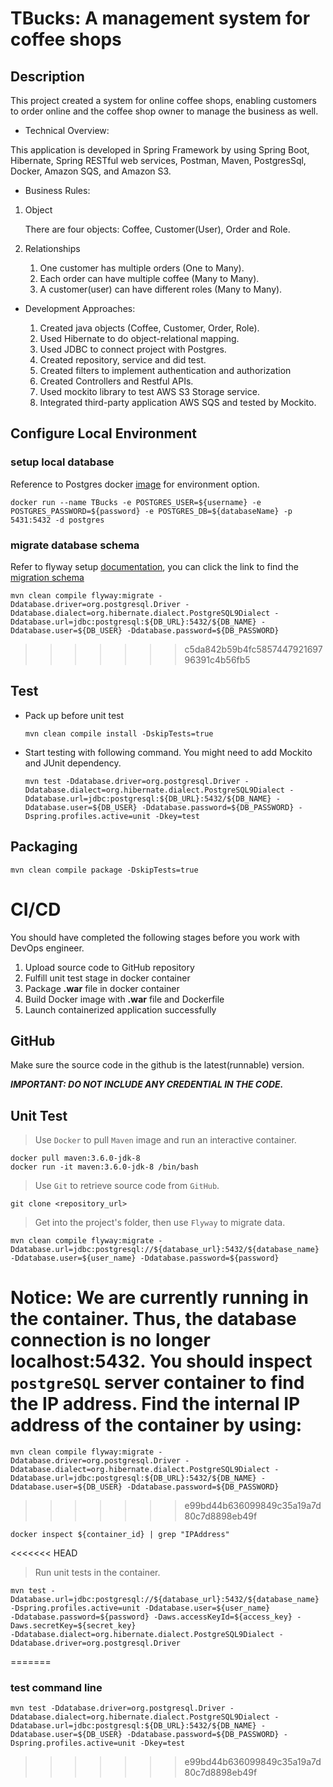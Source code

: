 # TBucks: A management system for coffee shops

## Description
This project created a system for online coffee shops, enabling customers to order online
and the coffee shop owner to manage the business as well.

* Technical Overview:

This application is developed in Spring Framework by using Spring Boot, Hibernate, Spring RESTful web services, Postman, Maven, PostgresSql, Docker, Amazon SQS, and Amazon S3.

* Business Rules:

1. Object
    
    There are four objects: Coffee, Customer(User), Order and Role. 

1. Relationships
    
    1. One customer has multiple orders (One to Many).
    2. Each order can have multiple coffee (Many to Many).
    3. A customer(user) can have different roles (Many to Many).

* Development Approaches:

    1. Created java objects (Coffee, Customer, Order, Role).
    2. Used Hibernate to do object-relational mapping.
    3. Used JDBC to connect project with Postgres.
    4. Created repository, service and did test.
    5. Created filters to implement authentication and authorization
    6. Created Controllers and Restful APIs.
    7. Used mockito library to test AWS S3 Storage service.
    8. Integrated third-party application AWS SQS and tested by Mockito.


## Configure Local Environment
### setup local database
Reference to Postgres docker [image](https://hub.docker.com/_/postgres) for environment option.
```
docker run --name TBucks -e POSTGRES_USER=${username} -e POSTGRES_PASSWORD=${password} -e POSTGRES_DB=${databaseName} -p 5431:5432 -d postgres
```
### migrate database schema
Refer to flyway setup [documentation](https://flywaydb.org/documentation/), you can click the link to find the [migration schema](mvc/src/main/resources/db/migration)

    mvn clean compile flyway:migrate -Ddatabase.driver=org.postgresql.Driver -Ddatabase.dialect=org.hibernate.dialect.PostgreSQL9Dialect -Ddatabase.url=jdbc:postgresql:${DB_URL}:5432/${DB_NAME} -Ddatabase.user=${DB_USER} -Ddatabase.password=${DB_PASSWORD}
>>>>>>> c5da842b59b4fc585744792169796391c4b56fb5
    
    
## Test

- Pack up before unit test
    ```
    mvn clean compile install -DskipTests=true
    ```
- Start testing with following command. You might need to add Mockito and JUnit dependency.
    ```
    mvn test -Ddatabase.driver=org.postgresql.Driver -Ddatabase.dialect=org.hibernate.dialect.PostgreSQL9Dialect -Ddatabase.url=jdbc:postgresql:${DB_URL}:5432/${DB_NAME} -Ddatabase.user=${DB_USER} -Ddatabase.password=${DB_PASSWORD} -Dspring.profiles.active=unit -Dkey=test
    ```

## Packaging
```
mvn clean compile package -DskipTests=true
```

# CI/CD

You should have completed the following stages before you work with DevOps engineer.

  1. Upload source code to GitHub repository
  2. Fulfill unit test stage in docker container
  3. Package **.war** file in docker container
  4. Build Docker image with **.war** file and Dockerfile
  5. Launch containerized application successfully

## GitHub

Make sure the source code in the github is the latest(runnable) version.   

***IMPORTANT: DO NOT INCLUDE ANY CREDENTIAL IN THE CODE.***

## Unit Test
>Use `Docker` to pull `Maven` image and run an interactive container.
>
    docker pull maven:3.6.0-jdk-8
    docker run -it maven:3.6.0-jdk-8 /bin/bash

>Use `Git` to retrieve source code from `GitHub`.
>
    git clone <repository_url>
    
>Get into the project's folder, then use `Flyway` to migrate data.
>
    mvn clean compile flyway:migrate -Ddatabase.url=jdbc:postgresql://${database_url}:5432/${database_name} 
    -Ddatabase.user=${user_name} -Ddatabase.password=${password}
    
Notice: We are currently running in the container. Thus, the database connection is no longer localhost:5432.
You should inspect `postgreSQL` server container to find the IP address. Find the internal IP address of the container by using:
=======
    mvn clean compile flyway:migrate -Ddatabase.driver=org.postgresql.Driver -Ddatabase.dialect=org.hibernate.dialect.PostgreSQL9Dialect -Ddatabase.url=jdbc:postgresql:${DB_URL}:5432/${DB_NAME} -Ddatabase.user=${DB_USER} -Ddatabase.password=${DB_PASSWORD}
>>>>>>> e99bd44b636099849c35a19a7d80c7d8898eb49f
    
    docker inspect ${container_id} | grep "IPAddress"
    
<<<<<<< HEAD
>Run unit tests in the container.
>
    mvn test -Ddatabase.url=jdbc:postgresql://${database_url}:5432/${database_name} -Dspring.profiles.active=unit -Ddatabase.user=${user_name} 
    -Ddatabase.password=${password} -Daws.accessKeyId=${access_key} -Daws.secretKey=${secret_key} 
    -Ddatabase.dialect=org.hibernate.dialect.PostgreSQL9Dialect -Ddatabase.driver=org.postgresql.Driver
=======
### test command line
    mvn test -Ddatabase.driver=org.postgresql.Driver -Ddatabase.dialect=org.hibernate.dialect.PostgreSQL9Dialect -Ddatabase.url=jdbc:postgresql:${DB_URL}:5432/${DB_NAME} -Ddatabase.user=${DB_USER} -Ddatabase.password=${DB_PASSWORD} -Dspring.profiles.active=unit -Dkey=test
>>>>>>> e99bd44b636099849c35a19a7d80c7d8898eb49f
